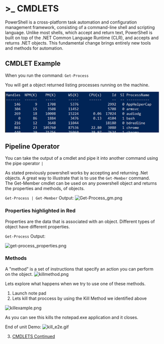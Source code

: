 # >_ CMDLETS

PowerShell is a cross-platform task automation and configuration management framework, consisting of a command-line shell and scripting language. Unlike most shells, which accept and return text, PowerShell is built on top of the .NET Common Language Runtime (CLR), and accepts and returns .NET objects. This fundamental change brings entirely new tools and methods for automation.

## CMDLET Example
When you run the command: ```Get-Process```

You will get a object returned listing processes running on the machine. 

![Get-Process.png](images/get-process.PNG)

## Pipeline Operator 
You can take the output of a cmdlet and pipe it into another command using the pipe operator ```|```

As stated previously powershell works by accepting and returning .Net objects. A great way to illustrate that is to use the ```Get-Member``` command. The Get-Member cmdlet can be used on any powershell object and returns the properties and methods, of objects.

```Get-Process | Get-Member``` 
Output:
![Get-Process_gm.png](images/get-process_gm.PNG)

### Properties highlighted in Red
Properties are the data that is associated with an object. Different types of object have different properties.

```Get-Process``` Output:
 
![get-process_properties.png](images/get-process_properties.png)

### Methods

A "method" is a set of instructions that specify an action you can perform on the object. 
![killmethod.png](images/killmethod.PNG)

Lets explore what happens when we try to use one of these methods. 

1. Launch note pad 
2. Lets kill that proccess by using the Kill Method we identified above

![killexample.png](images/killexample.PNG)

As you can see this kills the notepad.exe application and it closes.



End of unit Demo:
![kill_e2e.gif](images/kill_e2e.gif)

3. [CMDLETS Continued](cmdlets2.md)
